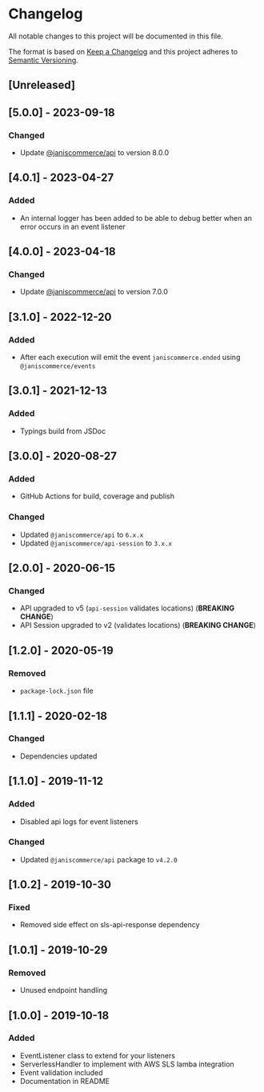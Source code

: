 # Changelog

All notable changes to this project will be documented in this file.

The format is based on [Keep a Changelog](http://keepachangelog.com/en/1.0.0/)
and this project adheres to [Semantic Versioning](http://semver.org/spec/v2.0.0.html).

## [Unreleased]

## [5.0.0] - 2023-09-18
### Changed
- Update [@janiscommerce/api](https://www.npmjs.com/package/@janiscommerce/api) to version 8.0.0

## [4.0.1] - 2023-04-27
### Added
- An internal logger has been added to be able to debug better when an error occurs in an event listener

## [4.0.0] - 2023-04-18
### Changed
- Update [@janiscommerce/api](https://www.npmjs.com/package/@janiscommerce/api) to version 7.0.0

## [3.1.0] - 2022-12-20
### Added
- After each execution will emit the event `janiscommerce.ended` using `@janiscommerce/events`

## [3.0.1] - 2021-12-13
### Added
- Typings build from JSDoc

## [3.0.0] - 2020-08-27
### Added
- GitHub Actions for build, coverage and publish

### Changed
- Updated `@janiscommerce/api` to `6.x.x`
- Updated `@janiscommerce/api-session` to `3.x.x`

## [2.0.0] - 2020-06-15
### Changed
- API upgraded to v5 (`api-session` validates locations) (**BREAKING CHANGE**)
- API Session upgraded to v2 (validates locations) (**BREAKING CHANGE**)

## [1.2.0] - 2020-05-19
### Removed
- `package-lock.json` file

## [1.1.1] - 2020-02-18
### Changed
- Dependencies updated

## [1.1.0] - 2019-11-12
### Added
- Disabled api logs for event listeners

### Changed
- Updated `@janiscommerce/api` package to `v4.2.0`

## [1.0.2] - 2019-10-30
### Fixed
- Removed side effect on sls-api-response dependency

## [1.0.1] - 2019-10-29
### Removed
- Unused endpoint handling

## [1.0.0] - 2019-10-18
### Added
- EventListener class to extend for your listeners
- ServerlessHandler to implement with AWS SLS lamba integration
- Event validation included
- Documentation in README
